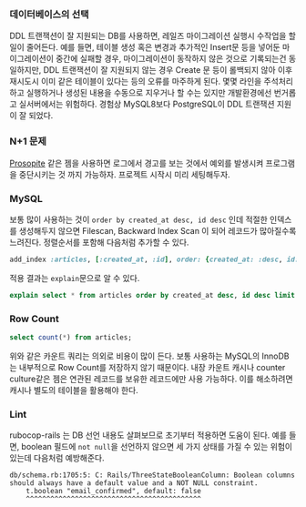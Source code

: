 ### 데이터베이스의 선택

DDL 트랜잭션이 잘 지원되는 DB를 사용하면, 레일즈 마이그레이션 실행시 수작업을 할 일이 줄어든다. 예를 들면, 테이블 생성 혹은 변경과 추가적인 Insert문 등을 넣어둔 마이그레이션이 중간에 실패할 경우, 마이그레이션이 동작하지 않은 것으로 기록되는건 동일하지만, DDL 트랜잭션이 잘 지원되지 않는 경우 Create 문 등이 롤백되지 않아 이후 재시도시 이미 같은 테이블이 있다는 등의 오류를 마주하게 된다. 몇몇 라인을 주석처리하고 실행하거나 생성된 내용을 수동으로 지우거나 할 수는 있지만 개발환경에선 번거롭고 실서버에서는 위험하다. 경험상 MySQL8보다 PostgreSQL이 DDL 트랜잭션 지원이 잘 되었다.

### N+1 문제

[Prosopite](https://github.com/charkost/prosopite) 같은 젬을 사용하면 로그에서 경고를 보는 것에서 예외를 발생시켜 프로그램을 중단시키는 것 까지 가능하자. 프로젝트 시작시 미리 세팅해두자.

### MySQL

보통 많이 사용하는 것이 `order by created_at desc, id desc` 인데 적절한 인덱스를 생성해두지 않으면 Filescan, Backward Index Scan 이 되어 레코드가 많아질수록 느려진다. 정렬순서를 포함해 다음처럼 추가할 수 있다.

```ruby
add_index :articles, [:created_at, :id], order: {created_at: :desc, id: :desc}, comment: "최근글 조회"
```

적용 결과는 `explain`문으로 알 수 있다.

```sql
explain select * from articles order by created_at desc, id desc limit 25; --limit 절이 없으면 인덱스를 활용하지 않는다.
```

### Row Count

```sql
select count(*) from articles;
```

위와 같은 카운트 쿼리는 의외로 비용이 많이 든다. 보통 사용하는 MySQL의 InnoDB는 내부적으로 Row Count를 저장하지 않기 때문이다. 내장 카운트 캐시나 counter culture같은 젬은 연관된 레코드를 보유한 레코드에만 사용 가능하다. 이를 해소하려면 캐시나 별도의 테이블을 활용해야 한다.

### Lint

rubocop-rails 는 DB 선언 내용도 살펴보므로 초기부터 적용하면 도움이 된다. 예를 들면, boolean 필드에 `not null`을 선언하지 않으면 세 가지 상태를 가질 수 있는 위험이 있는데 다음처럼 예방해준다.

```
db/schema.rb:1705:5: C: Rails/ThreeStateBooleanColumn: Boolean columns should always have a default value and a NOT NULL constraint.
    t.boolean "email_confirmed", default: false
    ^^^^^^^^^^^^^^^^^^^^^^^^^^^^^^^^^^^^^^^^^^^
```
